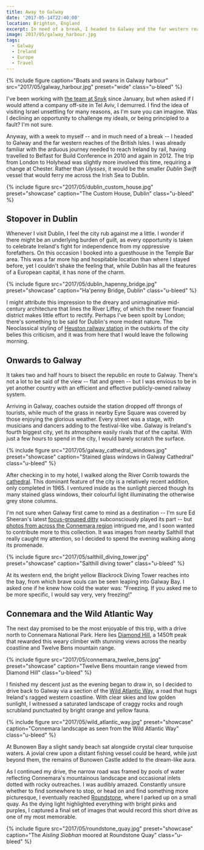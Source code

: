 ```yaml
---
title: Away to Galway
date: '2017-05-14T22:40:00'
location: Brighton, England
excerpt: In need of a break, I headed to Galway and the far western reaches of the British Isles.
image: 2017/05/galway_harbour.jpg
tags:
  - Galway
  - Ireland
  - Europe
  - Travel
---
```

{% include figure
  caption="Boats and swans in Galway harbour"
  src="2017/05/galway_harbour.jpg"
  preset="wide"
  class="u-bleed"
%}

I've been working with [the team at Snyk][1] since January, but when asked if I would attend a company off-site in Tel Aviv, I demurred. I find the idea of visiting Israel unsettling for many reasons, as I'm sure you can imagine. Was I declining an opportunity to challenge my ideals, or being principled to a fault? I'm not sure.

Anyway, with a week to myself -- and in much need of a break -- I headed to Galway and the far western reaches of the British Isles. I was already familiar with the arduous journey needed to reach Ireland by rail, having travelled to Belfast for Build Conference in 2010 and again in 2012. The trip from London to Holyhead was slightly more involved this time, requiring a change at Chester. Rather than _Ulysses_, it would be the smaller _Dublin Swift_ vessel that would ferry me across the Irish Sea to Dublin.

{% include figure
  src="2017/05/dublin_custom_house.jpg"
  preset="showcase"
  caption="The Custom House, Dublin"
  class="u-bleed"
%}

## Stopover in Dublin

Whenever I visit Dublin, I feel the city rub against me a little. I wonder if there might be an underlying burden of guilt, as every opportunity is taken to celebrate Ireland's fight for independence from my oppressive forefathers. On this occasion I booked into a guesthouse in the Temple Bar area. This was a far more hip and hospitable location than where I stayed before, yet I couldn't shake the feeling that, while Dublin has all the features of a European capital, it has none of the charm.

{% include figure
  src="2017/05/dublin_hapenny_bridge.jpg"
  preset="showcase"
  caption="Ha'penny Bridge, Dublin"
  class="u-bleed"
%}

I might attribute this impression to the dreary and unimaginative mid-century architecture that lines the River Liffey, of which the newer financial district makes little effort to rectify. Perhaps I've been spoilt by London; there's something to be said for Dublin's more modest nature. The Neoclassical styling of [Heuston railway station][2] in the outskirts of the city belies this criticism, and it was from here that I would leave the following morning.

## Onwards to Galway

It takes two and half hours to bisect the republic en route to Galway. There's not a lot to be said of the view -- flat and green -- but I was envious to be in yet another country with an efficient and effective publicly-owned railway system.

Arriving in Galway, coaches outside the station dropped off throngs of tourists, while much of the grass in nearby Eyre Square was covered by those enjoying the glorious weather. Every street was a stage, with musicians and dancers adding to the festival-like vibe. Galway is Ireland's fourth biggest city, yet its atmosphere easily rivals that of the capital. With just a few hours to spend in the city, I would barely scratch the surface.

{% include figure
  src="2017/05/galway_cathedral_windows.jpg"
  preset="showcase"
  caption="Stained glass windows in Galway Cathedral"
  class="u-bleed"
%}

After checking in to my hotel, I walked along the River Corrib towards the [cathedral][5]. This dominant feature of the city is a relatively recent addition, only completed in 1965. I ventured inside as the sunlight pierced though its many stained glass windows, their colourful light illuminating the otherwise grey stone columns.

I'm not sure when Galway first came to mind as a destination -- I'm sure Ed Sheeran's latest [focus-grouped ditty][3] subconsciously played its part -- but [photos from across the Connemara region][4] intrigued me, and I soon wanted to contribute more to this collection. It was images from nearby Salthill that really caught my attention, so I decided to spend the evening walking along its promenade.

{% include figure
  src="2017/05/salthill_diving_tower.jpg"
  preset="showcase"
  caption="Salthill diving tower"
  class="u-bleed"
%}

At its western end, the bright yellow Blackrock Diving Tower reaches into the bay, from which brave souls can be seen leaping into Galway Bay. I asked one if he knew how cold the water was: "Freezing. If you asked me to be more specific, I would say very, very freezing!"

## Connemara and the Wild Atlantic Way

The next day promised to be the most enjoyable of this trip, with a drive north to Connemara National Park. Here lies [Diamond Hill][6], a 1450ft peak that rewarded this weary climber with stunning views across the nearby coastline and Twelve Bens mountain range.

{% include figure
  src="2017/05/connemara_twelve_bens.jpg"
  preset="showcase"
  caption="Twelve Bens mountain range viewed from Diamond Hill"
  class="u-bleed"
%}

I finished my descent just as the evening began to draw in, so I decided to drive back to Galway via a section of the [Wild Atlantic Way][7], a road that hugs Ireland's ragged western coastline. With clear skies and low golden sunlight, I witnessed a saturated landscape of craggy rocks and rough scrubland punctuated by bright orange and yellow fauna.

{% include figure
  src="2017/05/wild_atlantic_way.jpg"
  preset="showcase"
  caption="Connemara landscape as seen from the Wild Atlantic Way"
  class="u-bleed"
%}

At Bunowen Bay a slight sandy beach sat alongside crystal clear turquoise waters. A jovial crew upon a distant fishing vessel could be heard, while just beyond them, the remains of Bunowen Castle added to the dream-like aura.

As I continued my drive, the narrow road was framed by pools of water reflecting Connemara's mountainous landscape and occasional inlets dotted with rocky outreaches. I was audibly amazed. Constantly unsure whether to find somewhere to stop, or head on and find something more picturesque, I eventually reached [Roundstone][8], where I parked up on a small quay. As the dying light highlighted everything with bright pinks and purples, I captured a final set of images that would record this short drive as one of my most memorable.

{% include figure
  src="2017/05/roundstone_quay.jpg"
  preset="showcase"
  caption="The _Aisling Siobhan_ moored at Roundstone Quay"
  class="u-bleed"
%}

[1]: https://snyk.io/about
[2]: https://heustonstation.com
[3]: http://www.newstatesman.com/culture/music-theatre/2017/03/ed-sheeran-lyrics-divide-review
[4]: https://www.flickr.com/search/?text=connemara
[5]: https://en.wikipedia.org/wiki/Cathedral_of_Our_Lady_Assumed_into_Heaven_and_St_Nicholas%2C_Galway
[6]: https://en.wikipedia.org/wiki/Diamond_Hill_(Ireland)
[7]: http://www.wildatlanticway.com/
[8]: https://en.wikipedia.org/wiki/Roundstone,_County_Galway
